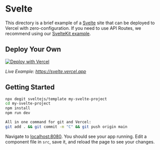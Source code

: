 # Svelte

This directory is a brief example of a [Svelte](https://svelte.dev/) site that can be deployed to Vercel with zero-configuration. If you need to use API Routes, we recommend using our [SvelteKit example](https://github.com/vercel/vercel/tree/main/examples/sveltekit).

## Deploy Your Own

[![Deploy with Vercel](https://vercel.com/button)](https://vercel.com/new/clone?repository-url=https://github.com/vercel/vercel/tree/main/examples/svelte&template=svelte)

_Live Example: https://svelte.vercel.app_

## Getting Started

```bash
npx degit sveltejs/template my-svelte-project
cd my-svelte-project
npm install
npm run dev

All in one command for git and Vercel:
git add . && git commit -m "C" && git push origin main
```

Navigate to [localhost:8080](http://localhost:8080). You should see your app running. Edit a component file in `src`, save it, and reload the page to see your changes.
